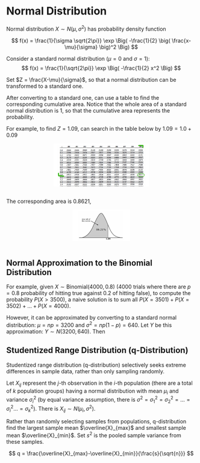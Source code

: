 # Normal Distribution

Normal distribution $X \sim N(\mu, \sigma^2)$ has probability density function

$$
f(x) = \frac{1}{\sigma \sqrt{2\pi}} \exp \Big( -\frac{1}{2} \big( \frac{x-\mu}{\sigma} \big)^2 \Big)
$$

Consider a standard normal distribution ($\mu=0$ and $\sigma=1$):
$$
f(x) = \frac{1}{\sqrt{2\pi}} \exp \Big( -\frac{1}{2} x^2 \Big)
$$

Set $Z = \frac{X-\mu}{\sigma}$, so that a normal distribution can be transformed to a standard one.

After converting to a standard one, can use a table to find the corresponding cumulative area.
Notice that the whole area of a standard normal distribution is $1$, so that the cumulative area represents the probability.

For example, to find $Z=1.09$, can search in the table below by $1.09 = 1.0 + 0.09$

<div style="display: flex; justify-content: center;">
      <img src="imgs/normal_dist_table.png" width="50%" height="30%" alt="normal_dist_table" />
</div>
</br>

The corresponding area is 0.8621, 

<div style="display: flex; justify-content: center;">
      <img src="imgs/normal_dist_1.09_z.png" width="30%" height="20%" alt="normal_dist_1.09_z" />
</div>
</br>

## Normal Approximation to the Binomial Distribution

For example, given $X \sim \text{Binomial}(4000, 0.8)$ (4000 trials where there are $p=0.8$ probability of hitting true against 0.2 of hitting false), to compute the probability $P(X > 3500)$, 
a naive solution is to sum all $P(X=3501) + P(X=3502) + ... + P(X=4000)$.

However, it can be approximated by converting to a standard normal distribution: $\mu=np=3200$ and $\sigma^2=np(1-p)=640$.
Let $Y$ be this approximation: $Y \sim N(3200, 640)$.
Then 


## Studentized Range Distribution (q-Distribution)

Studentized range distribution (q-distribution) selectively seeks extreme differences in sample data, rather than only sampling randomly.

Let $X_{ij}$ represent the $j$-th observation in the $i$-th population (there are a total of $k$ population groups) having a normal distribution with mean $\mu_i$ and variance $\sigma_i^2$ (by equal variance assumption, there is $\sigma^2=\sigma^2_1=\sigma^2_2=...=\sigma^2_i...=\sigma^2_k$). 
There is $X_{ij} \sim N (\mu_i, \sigma^2)$.

Rather than randomly selecting samples from populations, q-distribution find the largest sample mean $\overline{X}_{max}$ and smallest sample mean $\overline{X}_{min}$.
Set $s^2$ is the pooled sample variance from these samples.

$$
q = \frac{\overline{X}_{max}-\overline{X}_{min}}{\frac{s}{\sqrt{n}}}
$$